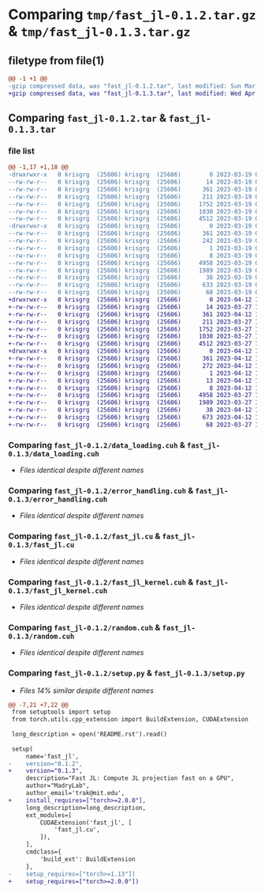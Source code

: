 # Comparing `tmp/fast_jl-0.1.2.tar.gz` & `tmp/fast_jl-0.1.3.tar.gz`

## filetype from file(1)

```diff
@@ -1 +1 @@
-gzip compressed data, was "fast_jl-0.1.2.tar", last modified: Sun Mar 19 04:22:41 2023, max compression
+gzip compressed data, was "fast_jl-0.1.3.tar", last modified: Wed Apr 12 17:53:46 2023, max compression
```

## Comparing `fast_jl-0.1.2.tar` & `fast_jl-0.1.3.tar`

### file list

```diff
@@ -1,17 +1,18 @@
-drwxrwxr-x   0 krisgrg  (25606) krisgrg  (25606)        0 2023-03-19 04:22:41.344279 fast_jl-0.1.2/
--rw-rw-r--   0 krisgrg  (25606) krisgrg  (25606)       14 2023-03-19 03:13:04.000000 fast_jl-0.1.2/MANIFEST.in
--rw-rw-r--   0 krisgrg  (25606) krisgrg  (25606)      361 2023-03-19 04:22:41.340279 fast_jl-0.1.2/PKG-INFO
--rw-rw-r--   0 krisgrg  (25606) krisgrg  (25606)      211 2023-03-19 04:18:54.000000 fast_jl-0.1.2/README.rst
--rw-rw-r--   0 krisgrg  (25606) krisgrg  (25606)     1752 2023-03-19 02:36:41.000000 fast_jl-0.1.2/data_loading.cuh
--rw-rw-r--   0 krisgrg  (25606) krisgrg  (25606)     1030 2023-03-19 02:36:41.000000 fast_jl-0.1.2/error_handling.cuh
--rw-rw-r--   0 krisgrg  (25606) krisgrg  (25606)     4512 2023-03-19 02:36:41.000000 fast_jl-0.1.2/fast_jl.cu
-drwxrwxr-x   0 krisgrg  (25606) krisgrg  (25606)        0 2023-03-19 04:22:41.324278 fast_jl-0.1.2/fast_jl.egg-info/
--rw-rw-r--   0 krisgrg  (25606) krisgrg  (25606)      361 2023-03-19 04:22:41.000000 fast_jl-0.1.2/fast_jl.egg-info/PKG-INFO
--rw-rw-r--   0 krisgrg  (25606) krisgrg  (25606)      242 2023-03-19 04:22:41.000000 fast_jl-0.1.2/fast_jl.egg-info/SOURCES.txt
--rw-rw-r--   0 krisgrg  (25606) krisgrg  (25606)        1 2023-03-19 04:22:41.000000 fast_jl-0.1.2/fast_jl.egg-info/dependency_links.txt
--rw-rw-r--   0 krisgrg  (25606) krisgrg  (25606)        8 2023-03-19 04:22:41.000000 fast_jl-0.1.2/fast_jl.egg-info/top_level.txt
--rw-rw-r--   0 krisgrg  (25606) krisgrg  (25606)     4958 2023-03-19 02:36:41.000000 fast_jl-0.1.2/fast_jl_kernel.cuh
--rw-rw-r--   0 krisgrg  (25606) krisgrg  (25606)     1989 2023-03-19 02:36:41.000000 fast_jl-0.1.2/random.cuh
--rw-rw-r--   0 krisgrg  (25606) krisgrg  (25606)       38 2023-03-19 04:22:41.348279 fast_jl-0.1.2/setup.cfg
--rw-rw-r--   0 krisgrg  (25606) krisgrg  (25606)      633 2023-03-19 04:21:04.000000 fast_jl-0.1.2/setup.py
--rw-rw-r--   0 krisgrg  (25606) krisgrg  (25606)       68 2023-03-19 02:36:41.000000 fast_jl-0.1.2/types.cuh
+drwxrwxr-x   0 krisgrg  (25606) krisgrg  (25606)        0 2023-04-12 17:53:46.406926 fast_jl-0.1.3/
+-rw-rw-r--   0 krisgrg  (25606) krisgrg  (25606)       14 2023-03-27 15:11:23.000000 fast_jl-0.1.3/MANIFEST.in
+-rw-rw-r--   0 krisgrg  (25606) krisgrg  (25606)      361 2023-04-12 17:53:46.390926 fast_jl-0.1.3/PKG-INFO
+-rw-rw-r--   0 krisgrg  (25606) krisgrg  (25606)      211 2023-03-27 15:11:23.000000 fast_jl-0.1.3/README.rst
+-rw-rw-r--   0 krisgrg  (25606) krisgrg  (25606)     1752 2023-03-27 15:11:23.000000 fast_jl-0.1.3/data_loading.cuh
+-rw-rw-r--   0 krisgrg  (25606) krisgrg  (25606)     1030 2023-03-27 15:11:23.000000 fast_jl-0.1.3/error_handling.cuh
+-rw-rw-r--   0 krisgrg  (25606) krisgrg  (25606)     4512 2023-03-27 15:11:23.000000 fast_jl-0.1.3/fast_jl.cu
+drwxrwxr-x   0 krisgrg  (25606) krisgrg  (25606)        0 2023-04-12 17:53:46.358926 fast_jl-0.1.3/fast_jl.egg-info/
+-rw-rw-r--   0 krisgrg  (25606) krisgrg  (25606)      361 2023-04-12 17:53:44.000000 fast_jl-0.1.3/fast_jl.egg-info/PKG-INFO
+-rw-rw-r--   0 krisgrg  (25606) krisgrg  (25606)      272 2023-04-12 17:53:45.000000 fast_jl-0.1.3/fast_jl.egg-info/SOURCES.txt
+-rw-rw-r--   0 krisgrg  (25606) krisgrg  (25606)        1 2023-04-12 17:53:44.000000 fast_jl-0.1.3/fast_jl.egg-info/dependency_links.txt
+-rw-rw-r--   0 krisgrg  (25606) krisgrg  (25606)       13 2023-04-12 17:53:44.000000 fast_jl-0.1.3/fast_jl.egg-info/requires.txt
+-rw-rw-r--   0 krisgrg  (25606) krisgrg  (25606)        8 2023-04-12 17:53:44.000000 fast_jl-0.1.3/fast_jl.egg-info/top_level.txt
+-rw-rw-r--   0 krisgrg  (25606) krisgrg  (25606)     4958 2023-03-27 15:11:24.000000 fast_jl-0.1.3/fast_jl_kernel.cuh
+-rw-rw-r--   0 krisgrg  (25606) krisgrg  (25606)     1989 2023-03-27 15:11:24.000000 fast_jl-0.1.3/random.cuh
+-rw-rw-r--   0 krisgrg  (25606) krisgrg  (25606)       38 2023-04-12 17:53:46.410926 fast_jl-0.1.3/setup.cfg
+-rw-rw-r--   0 krisgrg  (25606) krisgrg  (25606)      673 2023-04-12 17:48:19.000000 fast_jl-0.1.3/setup.py
+-rw-rw-r--   0 krisgrg  (25606) krisgrg  (25606)       68 2023-03-27 15:11:24.000000 fast_jl-0.1.3/types.cuh
```

### Comparing `fast_jl-0.1.2/data_loading.cuh` & `fast_jl-0.1.3/data_loading.cuh`

 * *Files identical despite different names*

### Comparing `fast_jl-0.1.2/error_handling.cuh` & `fast_jl-0.1.3/error_handling.cuh`

 * *Files identical despite different names*

### Comparing `fast_jl-0.1.2/fast_jl.cu` & `fast_jl-0.1.3/fast_jl.cu`

 * *Files identical despite different names*

### Comparing `fast_jl-0.1.2/fast_jl_kernel.cuh` & `fast_jl-0.1.3/fast_jl_kernel.cuh`

 * *Files identical despite different names*

### Comparing `fast_jl-0.1.2/random.cuh` & `fast_jl-0.1.3/random.cuh`

 * *Files identical despite different names*

### Comparing `fast_jl-0.1.2/setup.py` & `fast_jl-0.1.3/setup.py`

 * *Files 14% similar despite different names*

```diff
@@ -7,21 +7,22 @@
 from setuptools import setup
 from torch.utils.cpp_extension import BuildExtension, CUDAExtension
 
 long_description = open('README.rst').read()
 
 setup(
     name='fast_jl',
-    version="0.1.2",
+    version="0.1.3",
     description="Fast JL: Compute JL projection fast on a GPU",
     author="MadryLab",
     author_email='trak@mit.edu',
+    install_requires=["torch>=2.0.0"],
     long_description=long_description,
     ext_modules=[
         CUDAExtension('fast_jl', [
             'fast_jl.cu',
         ]),
     ],
     cmdclass={
         'build_ext': BuildExtension
     },
-    setup_requires=["torch>=1.13"])
+    setup_requires=["torch>=2.0.0"])
```

